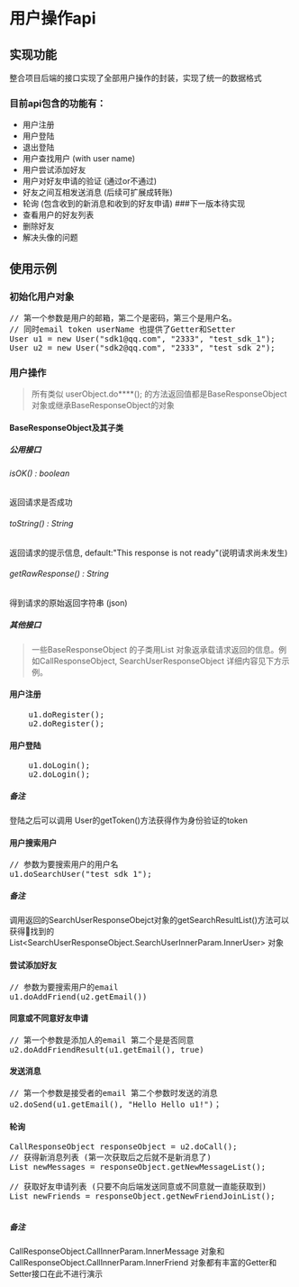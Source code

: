 # 用户操作api

## 实现功能
整合项目后端的接口实现了全部用户操作的封装，实现了统一的数据格式
### 目前api包含的功能有：
+  用户注册
+  用户登陆
+  退出登陆
+  用户查找用户 (with user name)
+  用户尝试添加好友
+  用户对好友申请的验证 (通过or不通过)
+  好友之间互相发送消息 (后续可扩展成转账)
+  轮询 (包含收到的新消息和收到的好友申请)
###下一版本待实现
+  查看用户的好友列表
+  删除好友
+  解决头像的问题

## 使用示例

### 初始化用户对象

<pre>
// 第一个参数是用户的邮箱，第二个是密码，第三个是用户名。
// 同时email token userName 也提供了Getter和Setter
User u1 = new User("sdk1@qq.com", "2333", "test_sdk_1");
User u2 = new User("sdk2@qq.com", "2333", "test_sdk_2");
</pre>

### 用户操作
> 所有类似 userObject.do****(); 的方法返回值都是BaseResponseObject对象或继承BaseResponseObject的对象

#### BaseResponseObject及其子类
##### 公用接口

###### isOK() : boolean
返回请求是否成功

###### toString() : String
返回请求的提示信息, default:"This response is not ready"(说明请求尚未发生)

###### getRawResponse() : String
得到请求的原始返回字符串 (json)

##### 其他接口
> 一些BaseResponseObject 的子类用List<E> 对象返承载请求返回的信息。例如CallResponseObject, SearchUserResponseObject 详细内容见下方示例。

#### 用户注册

<pre>
    u1.doRegister(); 
    u2.doRegister();
</pre>

#### 用户登陆
<pre>
    u1.doLogin();
    u2.doLogin();
</pre>

##### 备注
登陆之后可以调用
User的getToken()方法获得作为身份验证的token

#### 用户搜索用户
<pre>
// 参数为要搜索用户的用户名
u1.doSearchUser("test_sdk_1");
</pre>
##### 备注
调用返回的SearchUserResponseObejct对象的getSearchResultList()方法可以获得找到的List<SearchUserResponseObject.SearchUserInnerParam.InnerUser> 对象

#### 尝试添加好友
<pre>
// 参数为要搜索用户的email
u1.doAddFriend(u2.getEmail())
</pre>

#### 同意或不同意好友申请
<pre>
// 第一个参数是添加人的email 第二个是是否同意
u2.doAddFriendResult(u1.getEmail(), true)
</pre>

#### 发送消息
<pre>
// 第一个参数是接受者的email 第二个参数时发送的消息
u2.doSend(u1.getEmail(), "Hello Hello u1!")；
</pre>

#### 轮询
<pre>
CallResponseObject responseObject = u2.doCall();
// 获得新消息列表 (第一次获取后之后就不是新消息了)
List<CallResponseObject.CallInnerParam.InnerMessage> newMessages = responseObject.getNewMessageList();

// 获取好友申请列表 (只要不向后端发送同意或不同意就一直能获取到)
List<CallResponseObject.CallInnerParam.InnerFriend> newFriends = responseObject.getNewFriendJoinList();

</pre>

##### 备注
CallResponseObject.CallInnerParam.InnerMessage 对象和 CallResponseObject.CallInnerParam.InnerFriend 对象都有丰富的Getter和Setter接口在此不进行演示
